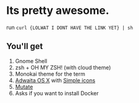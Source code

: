 Its pretty awesome.
===================

run `curl {LOLWAT I DONT HAVE THE LINK YET} | sh`

You'll get
----------

1. Gnome Shell
2. zsh + OH MY ZSH! (with cloud theme)
3. Monokai theme for the term
4. [Adwaita OS X](http://kxmylo.deviantart.com/art/Adwaita-OS-X-432018151) with [Simple icons](http://kxmylo.deviantart.com/art/Simple-icon-theme-426040287)
5. [Mutate](https://github.com/qdore/Mutate)
6. Asks if you want to install Docker
